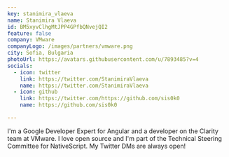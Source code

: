 ```yaml
---
key: stanimira_vlaeva
name: Stanimira Vlaeva
id: BM5xyvClhgMtJPP4GPfbQNvejQI2
feature: false
company: VMware
companyLogo: /images/partners/vmware.png
city: Sofia, Bulgaria
photoUrl: https://avatars.githubusercontent.com/u/7893485?v=4
socials:
  - icon: twitter
    link: https://twitter.com/StanimiraVlaeva
    name: https://twitter.com/StanimiraVlaeva
  - icon: github
    link: https://twitter.com/https://github.com/sis0k0
    name: https://github.com/sis0k0

---
```


I'm a Google Developer Expert for Angular and a developer on the Clarity team at VMware. I love open source and I'm part of the Technical Steering Committee for NativeScript. My Twitter DMs are always open!
